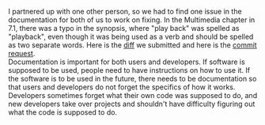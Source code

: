 I partnered up with one other person, so we had to find one issue in the documentation for both of us to work on fixing. In the Multimedia chapter in 7.1, there was a typo in the synopsis, where "play back" was spelled as "playback", even though it was being used as a verb and should be spelled as two separate words. Here is the [diff](myfix.diff) we submitted and here is the [commit request](https://bugs.freebsd.org/bugzilla/show_bug.cgi?id=218073).<br>
Documentation is important for both users and developers. If software is supposed to be used, people need to have instructions on how to use it. If the software is to be used in the future, there needs to be documentation so that users and developers do not forget the specifics of how it works. Developers sometimes forget what their own code was supposed to do, and new developers take over projects and shouldn't have difficulty figuring out what the code is supposed to do.
